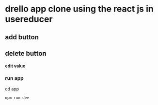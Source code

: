















# drello app clone using the react js in usereducer
## add button
## delete button 
#### edit value
### run app 
cd app

```
npm run dev 
```